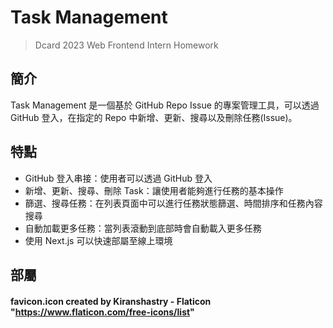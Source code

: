 # Task Management
>Dcard 2023 Web Frontend Intern Homework
## 簡介
Task Management 是一個基於 GitHub Repo Issue 的專案管理工具，可以透過 GitHub 登入，在指定的 Repo 中新增、更新、搜尋以及刪除任務(Issue)。

## 特點 
- GitHub 登入串接：使用者可以透過 GitHub 登入
- 新增、更新、搜尋、刪除 Task：讓使用者能夠進行任務的基本操作
- 篩選、搜尋任務：在列表頁面中可以進行任務狀態篩選、時間排序和任務內容搜尋
- 自動加載更多任務：當列表滾動到底部時會自動載入更多任務
- 使用 Next.js 可以快速部屬至線上環境

## 部屬

#### favicon.icon created by Kiranshastry - Flaticon "https://www.flaticon.com/free-icons/list"
